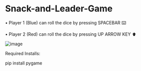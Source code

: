 # Snack-and-Leader-Game

• Player 1 (Blue) can roll the dice by pressing SPACEBAR 󠀠⌨️

• Player 2 (Red) can roll the dice by pressing UP ARROW KEY ⬆️

![image](https://user-images.githubusercontent.com/74224775/184605769-77142fdb-c778-44d0-bee9-f89f6e95e6d0.png)


Required Installs:

pip install pygame
